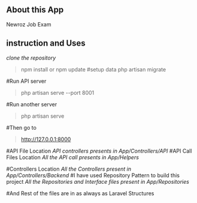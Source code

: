 

## About this App

Newroz Job Exam

## instruction and Uses
*clone the repository*
> npm install or npm update
#setup data
> php artisan migrate

#Run API server
>php artisan serve --port 8001

#Run another server
>php artisan serve

#Then go to 
>http://127.0.0.1:8000

#API File Location
*API controllers presents in App/Controllers/API*
#API Call Files Location
*All the API call presents in App/Helpers*

#Controllers Location
*All the Controllers present in App/Controllers/Backend*
#I have used Repository Pattern to build this project
*All the Repositories and Interface files present in App/Repositories*

#And Rest of the files are in as always as Laravel Structures

